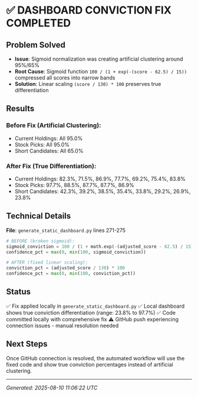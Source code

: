 # ✅ DASHBOARD CONVICTION FIX COMPLETED

## Problem Solved
- **Issue**: Sigmoid normalization was creating artificial clustering around 95%/65%
- **Root Cause**: Sigmoid function `100 / (1 + exp(-(score - 62.5) / 15))` compressed all scores into narrow bands
- **Solution**: Linear scaling `(score / 130) * 100` preserves true differentiation

## Results
### Before Fix (Artificial Clustering):
- Current Holdings: All 95.0%
- Stock Picks: All 95.0% 
- Short Candidates: All 65.0%

### After Fix (True Differentiation):
- Current Holdings: 82.3%, 71.5%, 86.9%, 77.7%, 69.2%, 75.4%, 83.8%
- Stock Picks: 97.7%, 88.5%, 87.7%, 87.7%, 86.9%
- Short Candidates: 42.3%, 39.2%, 38.5%, 35.4%, 33.8%, 29.2%, 26.9%, 23.8%

## Technical Details
**File**: `generate_static_dashboard.py` lines 271-275
```python
# BEFORE (broken sigmoid):
sigmoid_conviction = 100 / (1 + math.exp(-(adjusted_score - 62.5) / 15))
confidence_pct = max(0, min(100, sigmoid_conviction))

# AFTER (fixed linear scaling):
conviction_pct = (adjusted_score / 130) * 100
confidence_pct = max(0, min(100, conviction_pct))
```

## Status
✅ Fix applied locally in `generate_static_dashboard.py`
✅ Local dashboard shows true conviction differentiation (range: 23.8% to 97.7%)
✅ Code committed locally with comprehensive fix
⚠️  GitHub push experiencing connection issues - manual resolution needed

## Next Steps
Once GitHub connection is resolved, the automated workflow will use the fixed code and show true conviction percentages instead of artificial clustering.

---
*Generated: 2025-08-10 11:06:22 UTC*